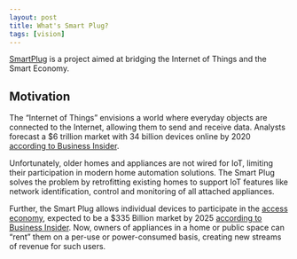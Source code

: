 ```yaml
---
layout: post
title: What's Smart Plug?
tags: [vision]
---
```


[SmartPlug](https://namredla.github.io/NPSmartPlug/) is a project aimed at bridging the Internet of Things and the Smart Economy. 

## Motivation
The “Internet of Things” envisions a world where everyday objects are connected to the Internet, allowing them to send and receive data. Analysts forecast a $6 trillion market with 34 billion devices online by 2020 [according to Business Insider](http://www.businessinsider.com/how-the-internet-of-things-market-will-grow-2014-10). 

Unfortunately, older homes and appliances are not wired for IoT, limiting their participation in modern home automation solutions. The Smart Plug solves the problem by retrofitting existing homes to support IoT features like network identification, control and monitoring of all attached appliances. 

Further, the Smart Plug allows individual devices to participate in the [access economy](https://en.wikipedia.org/wiki/Access_economy), expected to be a $335 Billion market by 2025 [according to Business Insider](http://www.businessinsider.com/credit-suisse-sharing-economy-revenue-335-billion-by-2025-2015-11). Now, owners of appliances in a home or public space can “rent” them on a per-use or power-consumed basis, creating new streams of revenue for such users.


